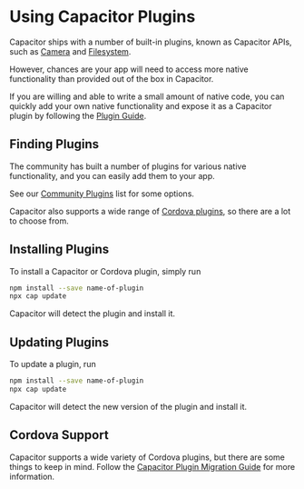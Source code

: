 # Using Capacitor Plugins

Capacitor ships with a number of built-in plugins, known as Capacitor APIs, such as [Camera](/docs/apis/camera) and [Filesystem](/docs/apis/filesystem).

However, chances are your app will need to access more native functionality than provided out of the box in Capacitor.

If you are willing and able to write a small amount of native code, you can quickly add your own native functionality and expose it as a Capacitor plugin by following the [Plugin Guide](/docs/plugins/).

## Finding Plugins

The community has built a number of plugins for various native functionality, and you can easily add them to your app.

See our [Community Plugins](/docs/community/plugins/) list for some options.

Capacitor also supports a wide range of [Cordova plugins](/docs/basics/cordova), so there are a lot to choose from.

## Installing Plugins

To install a Capacitor or Cordova plugin, simply run

```bash
npm install --save name-of-plugin
npx cap update
```

Capacitor will detect the plugin and install it.

## Updating Plugins

To update a plugin, run

```bash
npm install --save name-of-plugin
npx cap update
```

Capacitor will detect the new version of the plugin and install it.

## Cordova Support

Capacitor supports a wide variety of Cordova plugins, but there are some things to keep in mind. Follow
the [Capacitor Plugin Migration Guide](/docs/cordova/migrating-from-cordova-to-capacitor) for more information.